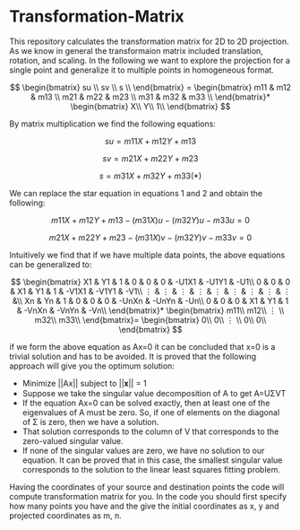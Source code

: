 # Transformation-Matrix
This repository calculates the transformation matrix for 2D to 2D projection. As we know in general the transformaion matrix included translation, rotation, and scaling. In the following we want to explore the projection for a single point and generalize it to multiple points in homogeneous format.


$$ \begin{bmatrix} 
   su \\
   sv \\
   s \\
   \end{bmatrix} = 
   \begin{bmatrix}
   m11 & m12 & m13 \\
   m21 & m22 & m23 \\
   m31 & m32 & m33 \\
   \end{bmatrix}*
   \begin{bmatrix}
   X\\
   Y\\
   1\\
   \end{bmatrix}
$$

By matrix multiplication we find the following equations:

```math
su = m11 X + m12Y + m13
```
```math
sv = m21X + m22Y + m23
```
```math
s = m31X + m32Y + m33  (*)
```

We can replace the star equation in equations 1 and 2 and obtain the following:
```math
m11 X + m12Y + m13 - (m31X)u - (m32Y)u - m33u = 0
```
```math
m21X + m22Y + m23 - (m31X)v - (m32Y)v - m33v = 0
```
Intuitively we find that if we have multiple data points, the above equations can be generalized to:

$$ 
   \begin{bmatrix}
   X1 & Y1 & 1 & 0 & 0 & 0 & -U1X1 & -U1Y1 & -U1\\
   0 & 0 & 0 & X1 & Y1 & 1 & -V1X1 & -V1Y1 & -V1\\
   ⋮ & ⋮ & ⋮ & ⋮ & ⋮ & ⋮ & ⋮ & ⋮ & ⋮ &\\
   Xn & Yn & 1 & 0 & 0 & 0 & -UnXn & -UnYn & -Un\\
   0 & 0 & 0 & X1 & Y1 & 1 & -VnXn & -VnYn & -Vn\\
   \end{bmatrix}*
   \begin{bmatrix}
   m11\\
   m12\\
   ⋮ \\
   m32\\
   m33\\
   \end{bmatrix}=
   \begin{bmatrix}
   0\\
   0\\
   ⋮ \\
   0\\
   0\\
   \end{bmatrix}
$$

if we form the above equation as Ax=0 it can be concluded that x=0 is a trivial solution and has to be avoided. It is proved that the following approach will give you the optimum solution:
- Minimize ||Ax|| subject to ||𝐱|| = 1
- Suppose we take the singular value decomposition of A to get A=UΣVT
- If the equation Ax=0 can be solved exactly, then at least one of the eigenvalues of A must be zero. So, if one of elements on the diagonal of Σ is zero, then we have a solution.
- That solution corresponds to the column of V that corresponds to the zero-valued singular value.
- If none of the singular values are zero, we have no solution to our equation. It can be proved that in this case, the smallest singular value corresponds to the solution to the linear least squares fitting problem.

Having the coordinates of your source and destination points the code will compute transformation matrix for you. In the code you should first specify how many points you have and the give the initial coordinates as x, y and projected coordinates as m, n.




